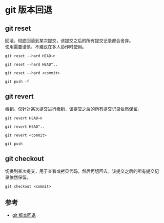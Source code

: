 # git 版本回退

## git reset

回滚。彻底回滚到某次提交，该提交之后的所有提交记录都会舍弃。  
使用需要谨慎，不建议在多人协作时使用。

```
git reset --hard HEAD~n

git reset --hard HEAD^..

git reset --hard <commit>
```

```
git push -f
```

## git revert

撤销。仅针对某次提交进行撤销，该提交之后的所有提交记录依然保留。

```
git revert HEAD~n

git revert HEAD^..

git revert <commit>
```

```
git push
```

## git checkout

切换到某次提交，用于查看或拷贝代码，然后再切回去。该提交之后的所有提交记录依然保留。

```
git checkout <commit>
```

## 参考

- [git 版本回退](https://blog.csdn.net/weixin_42412601/article/details/124070871)
